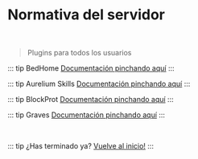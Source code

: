 # Normativa del servidor

<br/>

> Plugins para todos los usuarios

::: tip BedHome
[Documentación pinchando aquí](./bedhome.md)
:::

::: tip Aurelium Skills
[Documentación pinchando aquí](./aureliumskills.md)
:::

::: tip BlockProt
[Documentación pinchando aquí](./blockprot.md)
:::

::: tip Graves
[Documentación pinchando aquí](./graves.md)
:::

<br/>

::: tip ¿Has terminado ya?
[Vuelve al inicio!](/)
:::

